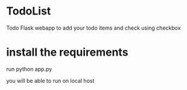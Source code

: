 # TodoList
Todo Flask webapp to add your todo items and check using checkbox

# install the requirements

run python app.py

you will be able to run on local host

